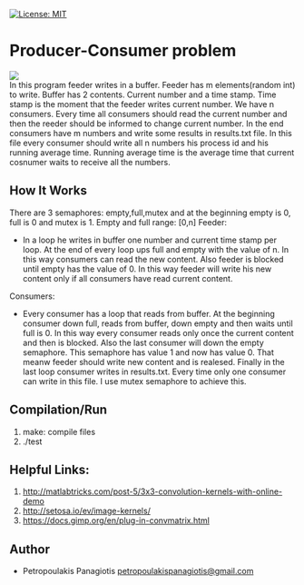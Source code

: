 [![License: MIT](https://img.shields.io/badge/License-MIT-yellow.svg)](https://opensource.org/licenses/MIT)
# Producer-Consumer problem
<img src="https://cdn-images-1.medium.com/max/800/1*38NMAj0WTa_LD3ojoWsytQ.png"> <br /> 
In this program feeder writes in a buffer. Feeder has m elements(random int) to write. Buffer has 2 contents. Current number and a time stamp.
Time stamp is the moment that the feeder writes current number. We have n consumers. Every time all consumers should read the current number 
and then the reeder should be informed to change current number. In the end consumers have m numbers and write some results in results.txt file.
In this file every consumer should write all n numbers his process id and his running average time. Running average time is the average time that 
current cosnumer waits to receive all the numbers.

## How It Works
There are 3 semaphores: empty,full,mutex and at the beginning empty is 0, full is 0 and mutex is 1.
Empty and full range: [0,n]
Feeder:
* In a loop he writes in buffer one number and current time stamp per loop. At the end of every loop ups full and empty with the value of n.
In this way consumers can read the new content. Also feeder is blocked until empty has the value of 0. In this way feeder will write his new
content only if all consumers have read current content.

Consumers:
* Every consumer has a loop that reads from buffer. At the beginning consumer down full, reads from buffer, down empty and then waits until full
is 0. In this way every consumer reads only once the current content and then is blocked. Also the last consumer will down the empty semaphore. This
semaphore has value 1 and now has value 0. That meanw feeder should write new content and is realesed. Finally in the last loop consumer writes in 
results.txt. Every time only one consumer can write in this file. I use mutex semaphore to achieve this. 

## Compilation/Run
1. make: compile files
2. ./test

## Helpful Links: 
1. http://matlabtricks.com/post-5/3x3-convolution-kernels-with-online-demo
2. http://setosa.io/ev/image-kernels/
3. https://docs.gimp.org/en/plug-in-convmatrix.html

## Author
* Petropoulakis Panagiotis petropoulakispanagiotis@gmail.com
